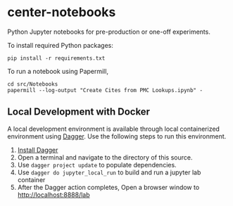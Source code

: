 # center-notebooks

Python Jupyter notebooks for pre-production or one-off experiments.

To install required Python packages:

    pip install -r requirements.txt

To run a notebook using Papermill,

    cd src/Notebooks
    papermill --log-output "Create Cites from PMC Lookups.ipynb" -

## Local Development with Docker

A local development environment is available through local containerized environment using [Dagger](https://docs.dagger.io/). Use the following steps to run this environment.

1. [Install Dagger](https://docs.dagger.io/1200/local-dev)
1. Open a terminal and navigate to the directory of this source.
1. Use `dagger project update` to populate dependencies.
1. Use `dagger do jupyter_local_run` to build and run a jupyter lab container
1. After the Dagger action completes, Open a browser window to [http://localhost:8888/lab](http://localhost:8888/lab)
